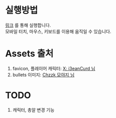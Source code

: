 # 실행방법
[링크](https://naddang.github.io/JukrimGyaru/) 를 통해 실행합니다.  
모바일 터치, 마우스, 키보드를 이용해 움직일 수 있습니다.

# Assets 출처
1. favicon, 플레이어 캐릭터: [X: i3eanCurd 님](https://x.com/i3eanCurd)
2. bullets 이미지: [Chzzk 모야지 님](https://chzzk.naver.com/ff8a77860f5a1da0bd6991c5041525f5)

# TODO
1. 캐릭터, 총알 변경 기능
